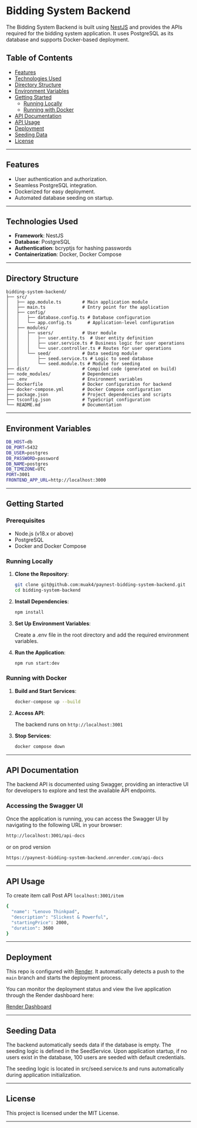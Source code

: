 # Bidding System Backend

The Bidding System Backend is built using [NestJS](https://nestjs.com/) and provides the APIs required for the bidding system application. It uses PostgreSQL as its database and supports Docker-based deployment.

## Table of Contents

- [Features](#features)
- [Technologies Used](#technologies-used)
- [Directory Structure](#directory-structure)
- [Environment Variables](#environment-variables)
- [Getting Started](#getting-started)
  - [Running Locally](#running-locally)
  - [Running with Docker](#running-with-docker)
- [API Documentation](#api-documentation)
- [API Usage](#api-usage)
- [Deployment](#deployment)
- [Seeding Data](#seeding-data)
- [License](#license)

---

## Features

- User authentication and authorization.
- Seamless PostgreSQL integration.
- Dockerized for easy deployment.
- Automated database seeding on startup.

---

## Technologies Used

- **Framework**: NestJS
- **Database**: PostgreSQL
- **Authentication**: bcryptjs for hashing passwords
- **Containerization**: Docker, Docker Compose

---

## Directory Structure

```plaintext
bidding-system-backend/
├── src/
│   ├── app.module.ts        # Main application module
│   ├── main.ts              # Entry point for the application
│   ├── config/
│   │   ├── database.config.ts # Database configuration
│   │   └── app.config.ts      # Application-level configuration
│   ├── modules/
│   │   ├── users/           # User module
│   │   │   ├── user.entity.ts  # User entity definition
│   │   │   ├── user.service.ts # Business logic for user operations
│   │   │   └── user.controller.ts # Routes for user operations
│   │   └── seed/            # Data seeding module
│   │       ├── seed.service.ts # Logic to seed database
│   │       └── seed.module.ts # Module for seeding
├── dist/                    # Compiled code (generated on build)
├── node_modules/            # Dependencies
├── .env                     # Environment variables
├── Dockerfile               # Docker configuration for backend
├── docker-compose.yml       # Docker Compose configuration
├── package.json             # Project dependencies and scripts
├── tsconfig.json            # TypeScript configuration
└── README.md                # Documentation
```

---

## Environment Variables

```bash
DB_HOST=db
DB_PORT=5432
DB_USER=postgres
DB_PASSWORD=password
DB_NAME=postgres
DB_TIMEZONE=UTC
PORT=3001
FRONTEND_APP_URL=http://localhost:3000
```

---

## Getting Started

### Prerequisites

- Node.js (v18.x or above)
- PostgreSQL
- Docker and Docker Compose

### Running Locally

1. **Clone the Repository**:
   ```bash
   git clone git@github.com:muak4/paynest-bidding-system-backend.git
   cd bidding-system-backend
   ```
2. **Install Dependencies**:
   ```bash
   npm install
   ```
3. **Set Up Environment Variables**:

   Create a .env file in the root directory and add the required environment variables.

4. **Run the Application**:
   ```bash
   npm run start:dev
   ```

### Running with Docker

1. **Build and Start Services**:
   ```bash
   docker-compose up --build
   ```
2. **Access API**:

   The backend runs on `http://localhost:3001`

3. **Stop Services**:
   ```bash
   docker compose down
   ```

---

## API Documentation

The backend API is documented using Swagger, providing an interactive UI for developers to explore and test the available API endpoints.

### Accessing the Swagger UI

Once the application is running, you can access the Swagger UI by navigating to the following URL in your browser:

```bash
http://localhost:3001/api-docs
```

or on prod version

```bash
https://paynest-bidding-system-backend.onrender.com/api-docs
```

---

## API Usage

To create item call Post API `localhost:3001/item`

```bash
{
  "name": "Lenovo Thinkpad",
  "description": "Slickest & Powerful",
  "startingPrice": 2000,
  "duration": 3600
}
```

---

## Deployment

This repo is configured with [Render](https://render.com/). It automatically detects a push to the `main` branch and starts the deployment process.

You can monitor the deployment status and view the live application through the Render dashboard here:

[Render Dashboard](https://dashboard.render.com)

---

## Seeding Data

The backend automatically seeds data if the database is empty. The seeding logic is defined in the SeedService. Upon application startup, if no users exist in the database, 100 users are seeded with default credentials.

The seeding logic is located in src/seed.service.ts and runs automatically during application initialization.

---

## License

This project is licensed under the MIT License.

---
